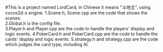 #This is a project named LordCard, in Chinese it means "斗地主", using cocos2d-x engine.
1.Scene.h, Scene.cpp are the code that shows the scenes.<br>
2.Global.h is the config file.<br>
3.Player.h and Player.cpp are the code to handle the players' display and logic events.
4.PokerCard.h and PokerCard.cpp are the code to handle the cards' display and logic events.
5.strategy.h and strategy.cpp are the code which judges the card type, including AI.